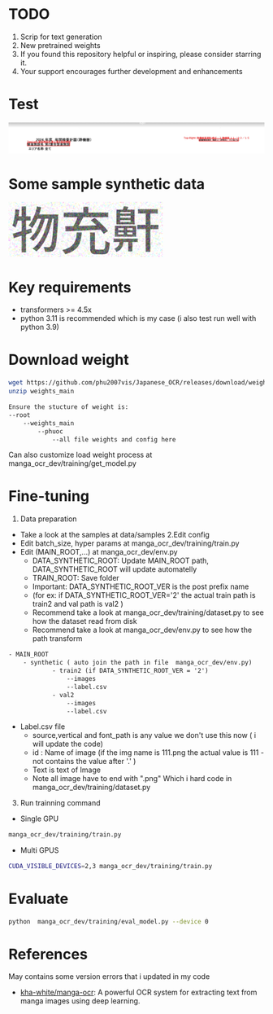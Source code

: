 # TODO

1. Scrip for text generation
2. New pretrained weights
3. If you found this repository helpful or inspiring, please consider starring it.
4. Your support encourages further development and enhancements

# Test 
![plot](data/visualize.png)
# Some sample synthetic data
![plot](data/595.png)
# Key requirements
- transformers >= 4.5x 
- python 3.11 is recommended which is my case (i also test run well with python 3.9)
# Download weight 
```bash
wget https://github.com/phu2007vis/Japanese_OCR/releases/download/weights/weights_main.zip
unzip weights_main
```
```
Ensure the stucture of weight is:
--root
    --weights_main
        --phuoc
            --all file weights and config here
```
Can also customize load weight process at manga_ocr_dev/training/get_model.py

# Fine-tuning 
1. Data preparation
- Take a look at the samples at data/samples
2.Edit config 
- Edit batch_size, hyper params at manga_ocr_dev/training/train.py
- Edit  (MAIN_ROOT,...) at manga_ocr_dev/env.py 
    - DATA_SYNTHETIC_ROOT: Update MAIN_ROOT path, DATA_SYNTHETIC_ROOT will update  automatelly
    - TRAIN_ROOT: Save folder
    - Important: DATA_SYNTHETIC_ROOT_VER is the post prefix name 
    - (for ex: if DATA_SYNTHETIC_ROOT_VER='2' the actual train path is train2 and val path is val2 )
    - Recommend take a look at manga_ocr_dev/training/dataset.py  to see how the dataset read  from disk
    - Recommend take a look at manga_ocr_dev/env.py  to see how the path transform


```
- MAIN_ROOT
    - synthetic ( auto join the path in file  manga_ocr_dev/env.py)
            - train2 (if DATA_SYNTHETIC_ROOT_VER = '2')
                --images
                --label.csv
            - val2 
                --images
                --label.csv
```
- Label.csv file
    - source,vertical and font_path is any value we don't use this now ( i will update the code)
    - id : Name of image (if the img name is 111.png the actual value is 111 - not contains the value after '.' )
    - Text is text of Image
    - Note all image have to end with ".png" Which i hard code in manga_ocr_dev/training/dataset.py
3. Run trainning command

- Single GPU
```bash
manga_ocr_dev/training/train.py
```

- Multi GPUS
```bash
CUDA_VISIBLE_DEVICES=2,3 manga_ocr_dev/training/train.py
```
# Evaluate 
```bash
python  manga_ocr_dev/training/eval_model.py --device 0
```
# References
May contains some version errors that i updated in my code
- [kha-white/manga-ocr](https://github.com/kha-white/manga-ocr): A powerful OCR system for extracting text from manga images using deep learning.
